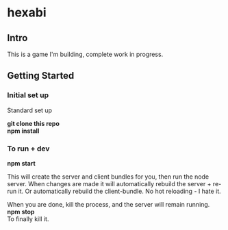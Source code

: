 # hexabi

## Intro

This is a game I'm building, complete work in progress.

## Getting Started

### Initial set up
Standard set up

__git clone this repo__  
__npm install__  

### To run + dev
__npm start__  

This will create the server and client bundles for you, then run the node server.
When changes are made it will automatically rebuild the server + re-run it. Or
automatically rebuild the client-bundle. No hot reloading - I hate it.

When you are done, kill the process, and the server will remain running.  
__npm stop__  
To finally kill it.
